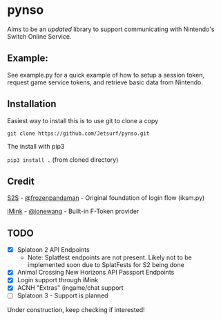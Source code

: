 # pynso
Aims to be an *updated* library to support communicating with Nintendo's Switch Online Service.

## Example:
See example.py for a quick example of how to setup a session token, request game service tokens, and retrieve basic data from Nintendo.

## Installation
Easiest way to install this is to use git to clone a copy

`git clone https://github.com/Jetsurf/pynso.git`

The install with pip3

`pip3 install .` (from cloned directory)

## Credit
[S2S](https://github.com/frozenpandaman/splatnet2statink) - [@frozenpandaman](https://twitter.com/frozenpandaman) - Original foundation of login flow (iksm.py)

[iMink](https://github.com/JoneWang/imink) - [@jonewang](https://twitter.com/JoneWang) - Built-in F-Token provider

## TODO
- [X] Splatoon 2 API Endpoints
  - Note: Splatfest endpoints are not present. Likely not to be implemented soon due to SplatFests for S2 being done
- [X] Animal Crossing New Horizons API Passport Endpoints
- [X] Login support through iMink
- [X] ACNH "Extras" (ingame/chat support
- [ ] Splatoon 3 - Support is planned

Under construction, keep checking if interested!
